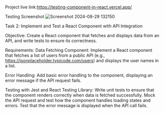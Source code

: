 Project live link:https://testing-component-in-react.vercel.app/

Testing Screenshot
![Screenshot 2024-08-29 132150](https://github.com/user-attachments/assets/c4ee4aa2-3ef0-40b8-a1e6-88c6be73c9b2)


Task 2: Implement and Test a React Component with API Integration


Objective:
Create a React component that fetches and displays data from an API, and write tests to ensure its correctness.


Requirements:
Data Fetching Component: Implement a React component that fetches a list of users from a public API (e.g., https://jsonplaceholder.typicode.com/users) and displays the user names in a list.


Error Handling: Add basic error handling to the component, displaying an error message if the API request fails.


Testing with Jest and React Testing Library:
Write unit tests to ensure that the component renders correctly when data is fetched successfully.
Mock the API request and test how the component handles loading states and errors.
Test that the error message is displayed when the API call fails.
